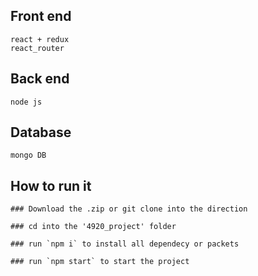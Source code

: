 ## Front end
    react + redux
    react_router

## Back end 
    node js

## Database
    mongo DB

## How to run it
    ### Download the .zip or git clone into the direction 
    
    ### cd into the '4920_project' folder

    ### run `npm i` to install all dependecy or packets 

    ### run `npm start` to start the project 
